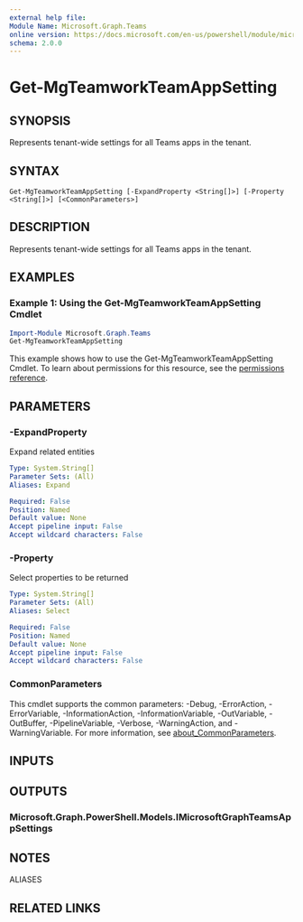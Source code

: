 ```yaml
---
external help file:
Module Name: Microsoft.Graph.Teams
online version: https://docs.microsoft.com/en-us/powershell/module/microsoft.graph.teams/get-mgteamworkteamappsetting
schema: 2.0.0
---
```


# Get-MgTeamworkTeamAppSetting

## SYNOPSIS
Represents tenant-wide settings for all Teams apps in the tenant.

## SYNTAX

```
Get-MgTeamworkTeamAppSetting [-ExpandProperty <String[]>] [-Property <String[]>] [<CommonParameters>]
```

## DESCRIPTION
Represents tenant-wide settings for all Teams apps in the tenant.

## EXAMPLES

### Example 1: Using the Get-MgTeamworkTeamAppSetting Cmdlet
```powershell
Import-Module Microsoft.Graph.Teams
Get-MgTeamworkTeamAppSetting
```

This example shows how to use the Get-MgTeamworkTeamAppSetting Cmdlet.
To learn about permissions for this resource, see the [permissions reference](/graph/permissions-reference).

## PARAMETERS

### -ExpandProperty
Expand related entities

```yaml
Type: System.String[]
Parameter Sets: (All)
Aliases: Expand

Required: False
Position: Named
Default value: None
Accept pipeline input: False
Accept wildcard characters: False
```

### -Property
Select properties to be returned

```yaml
Type: System.String[]
Parameter Sets: (All)
Aliases: Select

Required: False
Position: Named
Default value: None
Accept pipeline input: False
Accept wildcard characters: False
```

### CommonParameters
This cmdlet supports the common parameters: -Debug, -ErrorAction, -ErrorVariable, -InformationAction, -InformationVariable, -OutVariable, -OutBuffer, -PipelineVariable, -Verbose, -WarningAction, and -WarningVariable. For more information, see [about_CommonParameters](http://go.microsoft.com/fwlink/?LinkID=113216).

## INPUTS

## OUTPUTS

### Microsoft.Graph.PowerShell.Models.IMicrosoftGraphTeamsAppSettings

## NOTES

ALIASES

## RELATED LINKS

